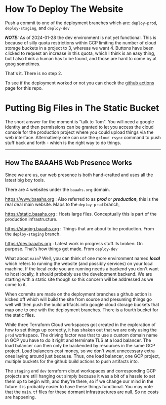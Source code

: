 # How To Deploy The Website

Push a commit to one of the deployment branches which are: `deploy-prod`, `deploy-staging`, and `deploy-dev`

***NOTE:*** As of 2024-01-28 the dev environment is not yet functional. This is because of silly quota restrictions within GCP limiting the number of cloud storage buckets in a project to 3, whereas we want 4. Buttons have been clicked to request an increase in this quota, which I think is an easy thing, but I also think a human has to be found, and those are hard to come by at goog sometimes.

That's it. There is no step 2. 

To see if the deployment worked or not you can check the [github actions](https://github.com/baaahs/baaahs.org/actions) page for this repo.

# Putting Big Files in The Static Bucket

The short answer for the moment is "talk to Tom". You will need a google identity and then permissions can be granted to let you access the cloud console for the production project where you could upload things via the web interface. Alternatively one can use the `gcloud rsync` command to push stuff back and forth - which is the right way to do things.


-------


## How The BAAAHS Web Presence Works

Since we are us, our web presence is both hand-crafted and uses all the latest big boy tools.

There are 4 websites under the `baaahs.org` domain.

https://www.baaahs.org
: Also referred to as ***prod*** or ***production***, this is the real deal main website. Maps to the `deploy-prod` branch,

https://static.baaahs.org
: Hosts large files. Conceptually this is part of the production infrastructure. 

https://staging.baaahs.org
: Things that are about to be production. From the `deploy-staging` branch.

https://dev.baaahs.org
: Latest work in progress stuff. Is broken. On purpose. That's how things get made. From `deploy-dev` 

What about `main`? Well, you can think of one more environment named ***local*** which refers to running the website (and possibly services) on your local machine. If the local code you are running needs a backend you don't want to host locally, it should probably use the development backend. We are starting with a static site though so this concern will be addressed as we come to it.

When commits are made on the deployment branches a github action is kicked off which will build the site from source and presuming things go well will then push the build artifacts into google cloud storage buckets that map one to one with the deployment branches. There is a fourth bucket for the static files.

While three Terraform Cloud workspaces got created in the exploration of how to set things up correctly, it has shaken out that we are only using the `prod` workspace. The driving factor was that to use a custom domain name in GCP you have to do it right and terminate TLS at a load balancer. The load balancer can then only be backended by resources in the same GCP project. Load balancers cost money, so we don't want unnecessary extra ones laying around just because. Thus, one load balancer, one GCP project, multiple buckets for the github build actions to push artifacts into.

The `staging` and `dev` terraform cloud workspaces and corresponding GCP projects are still hanging out simply because it was a bit of a hassle to set them up to begin with, and they're there, so if we change our mind in the future it is probably easier to have these things functional. You may note that the `main.tf` files for these dormant infrastructures are null. So no costs are happening.

